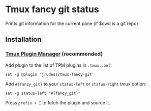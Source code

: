 # Tmux fancy git status

Prints git information for the current pane (if $cwd is a git repo)

## Installation
### [Tmux Plugin Manager](https://github.com/tmux-plugins/tpm) (recommended)

Add plugin to the list of TPM plugins in `.tmux.conf`:

    set -g @plugin 'jrudess/tmux-fancy-git'

Add `#{fancy_git}` to your `status-left` or `status-right` tmux option:
```
set -g status-left "#{fancy_git}"
```

Press `prefix + I` to fetch the plugin and source it.

